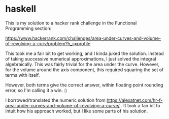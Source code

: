 # haskell

This is my solution to a hacker rank challenge in the Functional Programming section:

https://www.hackerrank.com/challenges/area-under-curves-and-volume-of-revolving-a-curv/problem?h_r=profile

This took me a fair bit to get working, and I kinda juked the solution. Instead of taking successive numerical approximations, I just solved the integral algebraically. This was fairly trivial for the area under the curve. However, for the volume around the axis component, this required squaring the set of terms with itself.

However, both terms give the correct answer, within floating point rounding error, so I'm calling it a win. :)

I borrowed/translated the numeric solution from https://alexatnet.com/hr-f-area-under-curves-and-volume-of-revolving-a-curve/ . It took a fair bit to intuit how his approach worked, but I like some parts of his solution.
